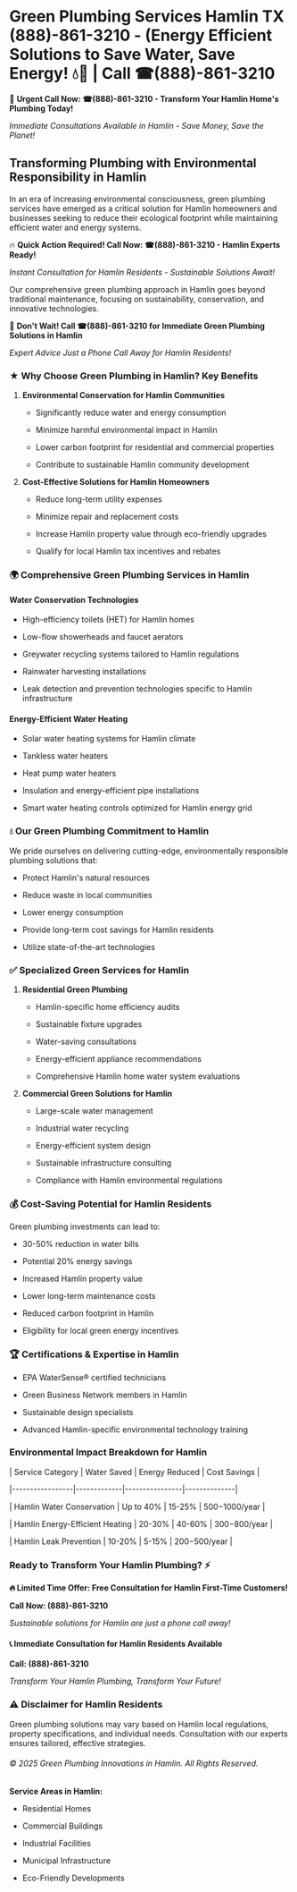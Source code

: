 # Green Plumbing Services Hamlin TX (888)-861-3210 - (Energy Efficient Solutions to Save Water, Save Energy! 💧🌿 | Call ☎(888)-861-3210

🚨 **Urgent Call Now: ☎(888)-861-3210 - Transform Your Hamlin Home's Plumbing Today!**
*Immediate Consultations Available in Hamlin - Save Money, Save the Planet!*

## Transforming Plumbing with Environmental Responsibility in Hamlin

In an era of increasing environmental consciousness, green plumbing services have emerged as a critical solution for Hamlin homeowners and businesses seeking to reduce their ecological footprint while maintaining efficient water and energy systems. 

🔥 **Quick Action Required! Call Now: ☎(888)-861-3210 - Hamlin Experts Ready!**
*Instant Consultation for Hamlin Residents - Sustainable Solutions Await!*

Our comprehensive green plumbing approach in Hamlin goes beyond traditional maintenance, focusing on sustainability, conservation, and innovative technologies.

🚨 **Don't Wait! Call ☎(888)-861-3210 for Immediate Green Plumbing Solutions in Hamlin**
*Expert Advice Just a Phone Call Away for Hamlin Residents!*

### ★ Why Choose Green Plumbing in Hamlin? Key Benefits

1. **Environmental Conservation for Hamlin Communities** 
   - Significantly reduce water and energy consumption
   - Minimize harmful environmental impact in Hamlin
   - Lower carbon footprint for residential and commercial properties
   - Contribute to sustainable Hamlin community development

2. **Cost-Effective Solutions for Hamlin Homeowners** 
   - Reduce long-term utility expenses
   - Minimize repair and replacement costs
   - Increase Hamlin property value through eco-friendly upgrades
   - Qualify for local Hamlin tax incentives and rebates

### 🌍 Comprehensive Green Plumbing Services in Hamlin

#### Water Conservation Technologies
- High-efficiency toilets (HET) for Hamlin homes
- Low-flow showerheads and faucet aerators
- Greywater recycling systems tailored to Hamlin regulations
- Rainwater harvesting installations
- Leak detection and prevention technologies specific to Hamlin infrastructure

#### Energy-Efficient Water Heating
- Solar water heating systems for Hamlin climate
- Tankless water heaters
- Heat pump water heaters
- Insulation and energy-efficient pipe installations
- Smart water heating controls optimized for Hamlin energy grid

### 💧 Our Green Plumbing Commitment to Hamlin

We pride ourselves on delivering cutting-edge, environmentally responsible plumbing solutions that:
- Protect Hamlin's natural resources
- Reduce waste in local communities
- Lower energy consumption
- Provide long-term cost savings for Hamlin residents
- Utilize state-of-the-art technologies

### ✅ Specialized Green Services for Hamlin

1. **Residential Green Plumbing**
   - Hamlin-specific home efficiency audits
   - Sustainable fixture upgrades
   - Water-saving consultations
   - Energy-efficient appliance recommendations
   - Comprehensive Hamlin home water system evaluations

2. **Commercial Green Solutions for Hamlin**
   - Large-scale water management
   - Industrial water recycling
   - Energy-efficient system design
   - Sustainable infrastructure consulting
   - Compliance with Hamlin environmental regulations

### 💰 Cost-Saving Potential for Hamlin Residents

Green plumbing investments can lead to:
- 30-50% reduction in water bills
- Potential 20% energy savings
- Increased Hamlin property value
- Lower long-term maintenance costs
- Reduced carbon footprint in Hamlin
- Eligibility for local green energy incentives

### 🏆 Certifications & Expertise in Hamlin

- EPA WaterSense® certified technicians
- Green Business Network members in Hamlin
- Sustainable design specialists
- Advanced Hamlin-specific environmental technology training

### Environmental Impact Breakdown for Hamlin

| Service Category | Water Saved | Energy Reduced | Cost Savings |
|-----------------|-------------|----------------|--------------|
| Hamlin Water Conservation | Up to 40% | 15-25% | $500-$1000/year |
| Hamlin Energy-Efficient Heating | 20-30% | 40-60% | $300-$800/year |
| Hamlin Leak Prevention | 10-20% | 5-15% | $200-$500/year |

### Ready to Transform Your Hamlin Plumbing? ⚡

**🔥 Limited Time Offer: Free Consultation for Hamlin First-Time Customers!**

**Call Now: (888)-861-3210**
*Sustainable solutions for Hamlin are just a phone call away!*

#### 📞 Immediate Consultation for Hamlin Residents Available

**Call: (888)-861-3210**
*Transform Your Hamlin Plumbing, Transform Your Future!*

### ⚠️ Disclaimer for Hamlin Residents

Green plumbing solutions may vary based on Hamlin local regulations, property specifications, and individual needs. Consultation with our experts ensures tailored, effective strategies.

###### © 2025 Green Plumbing Innovations in Hamlin. All Rights Reserved.

**Service Areas in Hamlin:** 
- Residential Homes
- Commercial Buildings
- Industrial Facilities
- Municipal Infrastructure
- Eco-Friendly Developments